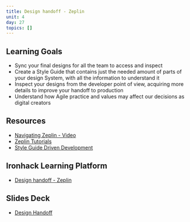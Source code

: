 ```yaml
---
title: Design handoff - Zeplin
unit: 4
day: 27
topics: []
---
```

## Learning Goals

* Sync your final designs for all the team to access and inspect
* Create a Style Guide that contains just the needed amount of parts of your design System, with all the information to understand it
* Inspect your designs from the developer point of view, acquiring more details to improve your handoff to production
* Understand how Agile practice and values may affect our decisions as digital creators

## Resources

* [Navigating Zeplin - Video](https://www.youtube.com/watch?v=pt29LVehLQw)
* [Zeplin Tutorials](https://www.youtube.com/channel/UCM2z6CHM4wvmlB9qo_dq0dg)
* [Style Guide Driven Development](http://www.styleguidedrivendevelopment.com/)

## Ironhack Learning Platform

* [Design handoff - Zeplin](http://learn.ironhack.com/#/learning_unit/7104)

## Slides Deck

* [Design Handoff](https://docs.google.com/presentation/d/1dah4XCEtoTD7cgJaLPRp3NwxYaJRq7JqyGisXTNQz6g)
